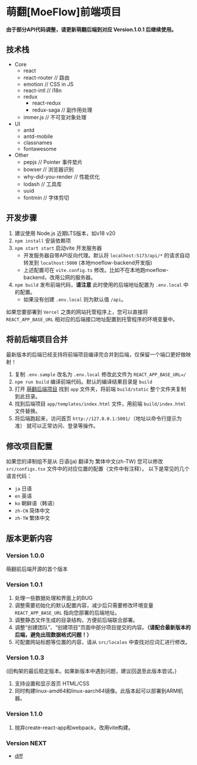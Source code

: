 # 萌翻[MoeFlow]前端项目

**由于部分API代码调整，请更新萌翻后端到对应 Version.1.0.1 后继续使用。**

## 技术栈

- Core
  - react
  - react-router // 路由
  - emotion // CSS in JS
  - react-intl // i18n
  - redux
    - react-redux
    - redux-saga // 副作用处理
  - immer.js // 不可变对象处理
- UI
  - antd
  - antd-mobile
  - classnames
  - fontawesome
- Other
  - pepjs // Pointer 事件垫片
  - bowser // 浏览器识别
  - why-did-you-render // 性能优化
  - lodash // 工具库
  - uuid
  - fontmin // 字体剪切

## 开发步骤

1. 建议使用 Node.js 近期LTS版本，如v18 v20
2. `npm install` 安装依赖项
3. `npm start start` 启动vite 开发服务器
    - 开发服务器自带API反向代理。默认将 `localhost:5173/api/*` 的请求自动转发到 `localhost:5000` (本地moeflow-backend开发版)
    - 上述配置可在 `vite.config.ts` 修改。比如不在本地跑moeflow-backend，改用公网的服务器。
4. `npm build` 发布前端代码，**请注意** 此时使用的后端地址配置为 `.env.local` 中的配置。
    - 如果没有创建 `.env.local` 则为默认值 `/api`。

如果您要部署到 `Vercel` 之类的网站托管程序上，您可以直接将 `REACT_APP_BASE_URL` 相对应的后端接口地址配置到托管程序的环境变量中。

## 将前后端项目合并

最新版本的后端已经支持将前端项目编译完合并到后端，仅保留一个端口更好做映射！

1. 复制 `.env.sample` 改名为 `.env.local` 修改此文件为 `REACT_APP_BASE_URL=/`
2. `npm run build` 编译前端代码。默认的编译结果目录是 `build`
3. 打开 [萌翻后端项目](https://github.com/kozzzx/moeflow-backend) 找到 `app` 文件夹，将前端 `build/static` 整个文件夹复制到此目录。
4. 找到后端项目 `app/templates/index.html` 文件，用前端 `build/index.html` 文件替换。
5. 将后端跑起来，访问首页 `http://127.0.0.1:5001/`（地址以命令行提示为准） 就可以正常访问、登录等操作。

## 修改项目配置

如果您的译制组不是从 日语(ja) 翻译为 繁体中文(zh-TW) 您可以修改 `src/configs.tsx` 文件中的对应位置的配置（文件中有注释）。
以下是常见的几个语言代码：

- `ja` 日语
- `en` 英语
- `ko` 朝鲜语（韩语）
- `zh-CN` 简体中文
- `zh-TW` 繁体中文

## 版本更新内容

### Version 1.0.0

萌翻前后端开源的首个版本

### Version 1.0.1

1. 处理一些数据处理和界面上的BUG
2. 调整需要初始化的默认配置内容，减少后只需要修改环境变量 `REACT_APP_BASE_URL` 指向您部署的后端地址。
3. 调整静态文件生成的目录结构，方便前后端联合部署。
4. 调整“创建团队”、“创建项目”页面中部分项目提交的内容。**（请配合最新版本的后端，避免出现数据格式问题！）**
5. 可配置网站标题等位置的内容，请从 `src/locales` 中查找对应词汇进行修改。

### Version 1.0.3

(旧构架的最后稳定版本。如果新版本中遇到问题，建议回退至此版本尝试。)

1. 支持设置和显示首页 HTML/CSS
2. 同时构建linux-amd64和linux-aarch64镜像。此版本起可以部署到ARM机器。

### Version 1.1.0

1. 抛弃create-react-app和webpack，改用vite构建。

### Version NEXT

- [diff](https://github.com/moeflow-com/moeflow-frontend/compare/v1.1.0...main)
